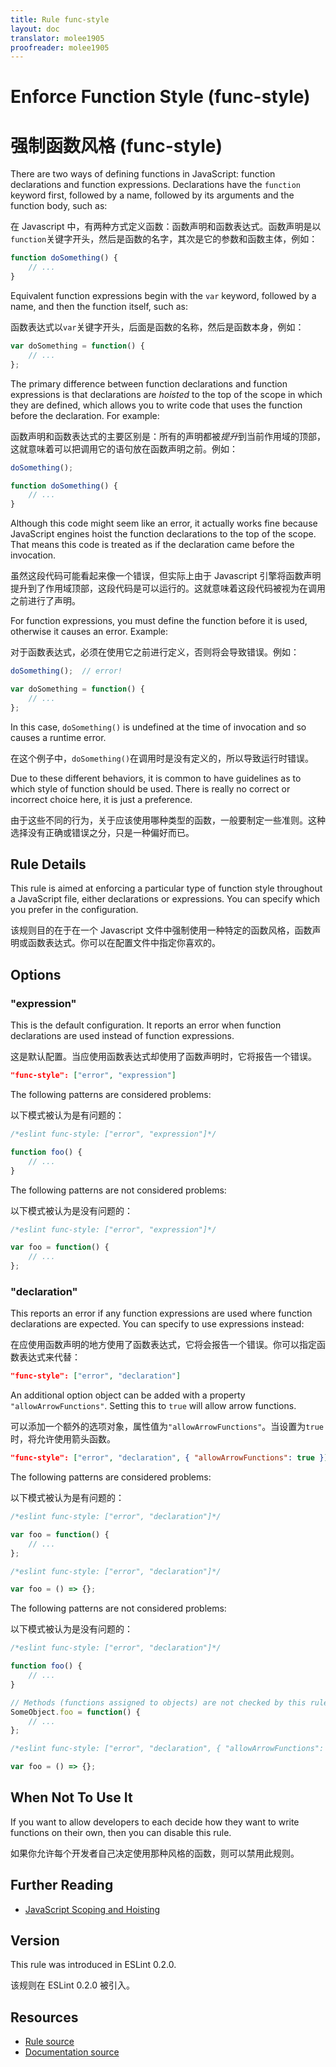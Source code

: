 ```yaml
---
title: Rule func-style
layout: doc
translator: molee1905
proofreader: molee1905
---
```

<!-- Note: No pull requests accepted for this file. See README.md in the root directory for details. -->

# Enforce Function Style (func-style)

# 强制函数风格 (func-style)

There are two ways of defining functions in JavaScript: function declarations and function expressions. Declarations have the `function` keyword first, followed by a name, followed by its arguments and the function body, such as:

在 Javascript 中，有两种方式定义函数：函数声明和函数表达式。函数声明是以`function`关键字开头，然后是函数的名字，其次是它的参数和函数主体，例如：

```js
function doSomething() {
    // ...
}
```

Equivalent function expressions begin with the `var` keyword, followed by a name, and then the function itself, such as:

函数表达式以`var`关键字开头，后面是函数的名称，然后是函数本身，例如：

```js
var doSomething = function() {
    // ...
};
```

The primary difference between function declarations and function expressions is that declarations are *hoisted* to the top of the scope in which they are defined, which allows you to write code that uses the function before the declaration. For example:

函数声明和函数表达式的主要区别是：所有的声明都被*提升*到当前作用域的顶部，这就意味着可以把调用它的语句放在函数声明之前。例如：

```js
doSomething();

function doSomething() {
    // ...
}
```

Although this code might seem like an error, it actually works fine because JavaScript engines hoist the function declarations to the top of the scope. That means this code is treated as if the declaration came before the invocation.

虽然这段代码可能看起来像一个错误，但实际上由于 Javascript 引擎将函数声明提升到了作用域顶部，这段代码是可以运行的。这就意味着这段代码被视为在调用之前进行了声明。

For function expressions, you must define the function before it is used, otherwise it causes an error. Example:

对于函数表达式，必须在使用它之前进行定义，否则将会导致错误。例如：

```js
doSomething();  // error!

var doSomething = function() {
    // ...
};
```

In this case, `doSomething()` is undefined at the time of invocation and so causes a runtime error.

在这个例子中，`doSomething()`在调用时是没有定义的，所以导致运行时错误。

Due to these different behaviors, it is common to have guidelines as to which style of function should be used. There is really no correct or incorrect choice here, it is just a preference.

由于这些不同的行为，关于应该使用哪种类型的函数，一般要制定一些准则。这种选择没有正确或错误之分，只是一种偏好而已。

## Rule Details

This rule is aimed at enforcing a particular type of function style throughout a JavaScript file, either declarations or expressions. You can specify which you prefer in the configuration.

该规则目的在于在一个 Javascript 文件中强制使用一种特定的函数风格，函数声明或函数表达式。你可以在配置文件中指定你喜欢的。

## Options

### "expression"

This is the default configuration.  It reports an error when function declarations are used instead of function expressions.

这是默认配置。当应使用函数表达式却使用了函数声明时，它将报告一个错误。

```json
"func-style": ["error", "expression"]
```

The following patterns are considered problems:

以下模式被认为是有问题的：

```js
/*eslint func-style: ["error", "expression"]*/

function foo() {
    // ...
}
```

The following patterns are not considered problems:

以下模式被认为是没有问题的：

```js
/*eslint func-style: ["error", "expression"]*/

var foo = function() {
    // ...
};
```

### "declaration"

This reports an error if any function expressions are used where function declarations are expected. You can specify to use expressions instead:

在应使用函数声明的地方使用了函数表达式，它将会报告一个错误。你可以指定函数表达式来代替：

```json
"func-style": ["error", "declaration"]
```

An additional option object can be added with a property `"allowArrowFunctions"`.  Setting this to `true` will allow arrow functions.

可以添加一个额外的选项对象，属性值为`"allowArrowFunctions"`。当设置为`true`时，将允许使用箭头函数。

```json
"func-style": ["error", "declaration", { "allowArrowFunctions": true }]
```

The following patterns are considered problems:

以下模式被认为是有问题的：

```js
/*eslint func-style: ["error", "declaration"]*/

var foo = function() {
    // ...
};
```

```js
/*eslint func-style: ["error", "declaration"]*/

var foo = () => {};
```

The following patterns are not considered problems:

以下模式被认为是没有问题的：

```js
/*eslint func-style: ["error", "declaration"]*/

function foo() {
    // ...
}

// Methods (functions assigned to objects) are not checked by this rule
SomeObject.foo = function() {
    // ...
};
```

```js
/*eslint func-style: ["error", "declaration", { "allowArrowFunctions": true }]*/

var foo = () => {};
```


## When Not To Use It

If you want to allow developers to each decide how they want to write functions on their own, then you can disable this rule.

如果你允许每个开发者自己决定使用那种风格的函数，则可以禁用此规则。

## Further Reading

* [JavaScript Scoping and Hoisting](http://www.adequatelygood.com/JavaScript-Scoping-and-Hoisting.html)

## Version

This rule was introduced in ESLint 0.2.0.

该规则在 ESLint 0.2.0 被引入。

## Resources

* [Rule source](https://github.com/eslint/eslint/tree/master/lib/rules/func-style.js)
* [Documentation source](https://github.com/eslint/eslint/tree/master/docs/rules/func-style.md)
